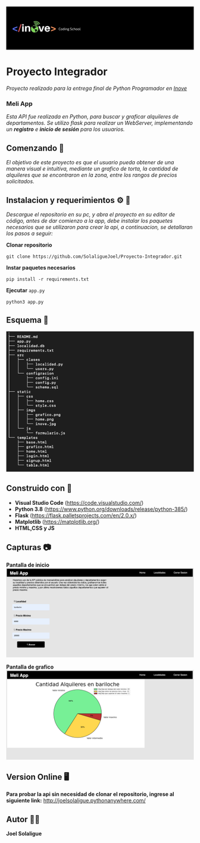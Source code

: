![Logotipo](/static/imgs/inove.jpg)
# Proyecto Integrador 	
_Proyecto realizado para la entrega final de Python Programador en [Inove](https://inove.com.ar/desarrolladorpython/)_

### Meli App 	
_Esta API fue realizada en Python, para buscar y graficar alquileres de departamentos.
Se utilizo flask para realizar un WebServer, implementando un **registro** e **inicio de sesión** para los usuarios._

## Comenzando :rocket:
_El objetivo de este proyecto es que el usuario pueda obtener de una manera visual e intuitiva, mediante un grafico de torta, la cantidad 
de alquileres que se encontraron en la zona, entre los rangos de precios solicitados._

## Instalacion y requerimientos :gear:	:memo:
_Descargue el repositorio en su pc, y abra el proyecto en su editor de código, antes de dar comienzo a la app, debe instalar los paquetes 
necesarios que se utilizaron para crear la api, a continuacion, se detallaran los pasos a seguir:_

**Clonar repositorio**
```
git clone https://github.com/SolaligueJoel/Proyecto-Integrador.git
```
**Instar paquetes necesarios**

```
pip install -r requirements.txt
```

**Ejecutar** ```app.py```
```
python3 app.py
```

## Esquema :file_folder:
![logotipo](/static/imgs/estructura.png)	
## Construido con :hammer:	
- __Visual Studio Code__ (https://code.visualstudio.com/)
- __Python 3.8__ (https://www.python.org/downloads/release/python-385/)
- __Flask__ (https://flask.palletsprojects.com/en/2.0.x/)
- __Matplotlib__ (https://matplotlib.org/)
- __HTML,CSS y JS__

## Capturas :camera:	
**Pantalla de inicio**
![Logotipo](/static/imgs/home.png)

**Pantalla de grafico**
![Logotipo](/static/imgs/grafico.png)

## Version Online :desktop_computer:	
__Para probar la api sin necesidad de clonar el repositorio, ingrese al siguiente link:__
http://joelsolaligue.pythonanywhere.com/


## Autor :man_technologist:	
__**Joel Solaligue**__
